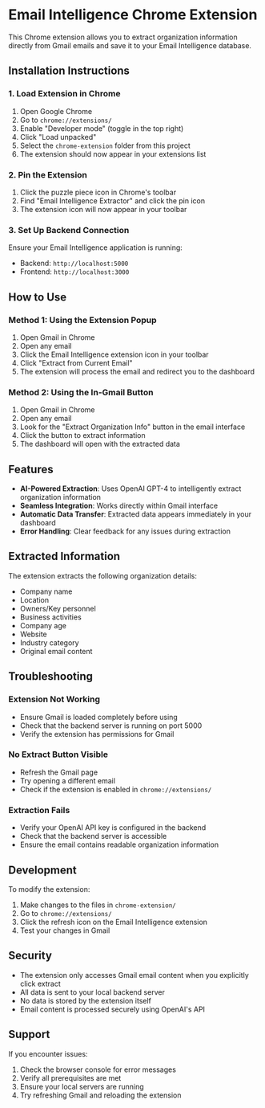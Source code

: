 # Email Intelligence Chrome Extension

This Chrome extension allows you to extract organization information directly from Gmail emails and save it to your Email Intelligence database.

## Installation Instructions

### 1. Load Extension in Chrome

1. Open Google Chrome
2. Go to `chrome://extensions/`
3. Enable "Developer mode" (toggle in the top right)
4. Click "Load unpacked"
5. Select the `chrome-extension` folder from this project
6. The extension should now appear in your extensions list

### 2. Pin the Extension

1. Click the puzzle piece icon in Chrome's toolbar
2. Find "Email Intelligence Extractor" and click the pin icon
3. The extension icon will now appear in your toolbar

### 3. Set Up Backend Connection

Ensure your Email Intelligence application is running:
- Backend: `http://localhost:5000`
- Frontend: `http://localhost:3000`

## How to Use

### Method 1: Using the Extension Popup

1. Open Gmail in Chrome
2. Open any email
3. Click the Email Intelligence extension icon in your toolbar
4. Click "Extract from Current Email"
5. The extension will process the email and redirect you to the dashboard

### Method 2: Using the In-Gmail Button

1. Open Gmail in Chrome
2. Open any email
3. Look for the "Extract Organization Info" button in the email interface
4. Click the button to extract information
5. The dashboard will open with the extracted data

## Features

- **AI-Powered Extraction**: Uses OpenAI GPT-4 to intelligently extract organization information
- **Seamless Integration**: Works directly within Gmail interface
- **Automatic Data Transfer**: Extracted data appears immediately in your dashboard
- **Error Handling**: Clear feedback for any issues during extraction

## Extracted Information

The extension extracts the following organization details:
- Company name
- Location
- Owners/Key personnel
- Business activities
- Company age
- Website
- Industry category
- Original email content

## Troubleshooting

### Extension Not Working
- Ensure Gmail is loaded completely before using
- Check that the backend server is running on port 5000
- Verify the extension has permissions for Gmail

### No Extract Button Visible
- Refresh the Gmail page
- Try opening a different email
- Check if the extension is enabled in `chrome://extensions/`

### Extraction Fails
- Verify your OpenAI API key is configured in the backend
- Check that the backend server is accessible
- Ensure the email contains readable organization information

## Development

To modify the extension:

1. Make changes to the files in `chrome-extension/`
2. Go to `chrome://extensions/`
3. Click the refresh icon on the Email Intelligence extension
4. Test your changes in Gmail

## Security

- The extension only accesses Gmail email content when you explicitly click extract
- All data is sent to your local backend server
- No data is stored by the extension itself
- Email content is processed securely using OpenAI's API

## Support

If you encounter issues:
1. Check the browser console for error messages
2. Verify all prerequisites are met
3. Ensure your local servers are running
4. Try refreshing Gmail and reloading the extension